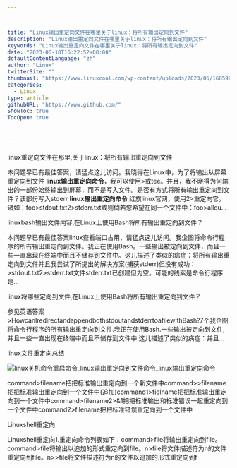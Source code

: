 ```yaml
---



title: "Linux输出重定向文件在哪里关于linux：将所有输出定向到文件"
description: "Linux输出重定向文件在哪里关于linux：将所有输出定向到文件"
keywords: "Linux输出重定向文件在哪里关于linux：将所有输出定向到文件"
date: "2023-06-18T16:22:52+08:00"
defaultContentLanguage: "zh"
author: "Linux"
twitterSite: ""
thumbnail: "https://www.linuxcool.com/wp-content/uploads/2023/06/1685967276275_4.jpg"
categories:
  - Linux
type: article
githubURL: "https://www.github.com/"
ShowToc: true
TocOpen: true



---
```


linux重定向文件在那里,关于linux：将所有输出重定向到文件

本问题早已有最佳答案，请猛点这儿访问。我晓得在Linux中，为了将输出从屏幕重定向到文件 **linux输出重定向命令**，我可以使用>或tee。并且，我不晓得为何输出的一部份始终输出到屏幕，而不是写入文件。是否有方式将所有输出重定向到文件？该部份写入stderr **linux输出重定向命令** 红旗linux官网，使用2>重定向它。诸如：foo>stdout.txt2>stderr.txt或则倘若您希望在同一个文件中：foo>allou…

linuxbash输出文件内容,在Linux上使用Bash将所有输出重定向到文件？

本问题早已有最佳答案linux查看端口占用，请猛点这儿访问。我企图将命令行程序的所有输出重定向到文件。我正在使用Bash。一些输出被定向到文件，而且一些一直出现在终端中而且不储存到文件中。这儿描述了类似的病症：将所有输出重定向到文件并且我尝试了所提出的解决方案(捕获stderr)但没有成功：>stdout.txt2>stderr.txt文件stderr.txt已创建但为空。可能的线索是命令行程序是…

linux将哪些定向到文件,在Linux上使用Bash将所有输出重定向到文件？

参见英语答案>HowcanIredirectandappendbothstdoutandstderrtoafilewithBash?7个我企图将命令行程序的所有输出重定向到文件.我正在使用Bash.一些输出被定向到文件,并且一些一直出现在终端中而且不储存到文件中.这儿描述了类似的病症：并且…

linux文件重定向总结

![linux关机命令重启命令_linux输出重定向到文件命令_linux输出重定向命令](https://www.linuxcool.com/wp-content/uploads/2023/06/1685967276275_4.jpg)

command>filename把把标准输出重定向到一个新文件中command>>filename把把标准输出重定向到一个文件中(追加)command1>fielname把把标准输出重定向到一个文件中command>filename2>&1把把标准输出和标准错误一起重定向到一个文件中command2>filename把把标准错误重定向到一个文件中

Linuxshell重定向

Linuxshell重定向1.重定向命令列表如下：command>file将输出重定向到file。command>file将输出以追加的形式重定向到file。n>file将文件描述符为n的文件重定向到file。n>>file将文件描述符为n的文件以追加的形式重定向到f